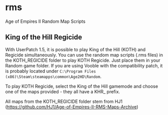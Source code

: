 # rms
Age of Empires II Random Map Scripts


## King of the Hill Regicide

With UserPatch 1.5, it is possible to play King of the Hill (KOTH) and Regicide simultaneously.
You can use the random map scripts (.rms files) in the KOTH_REGICIDE folder to play KOTH Regicide. 
Just place them in your Random game folder. If you are using Vooble with the compatibility patch, 
it is probably located under `C:\Program Files (x86)\Steam\steamapps\common\Age2HD\Random`.

To play KOTH Regicide, select the King of the Hill gamemode and choose one of the maps provided - 
they all have a KHR_ prefix.

All maps from the KOTH_REGICIDE folder stem from HJ1 (https://github.com/HJ1/Age-of-Empires-II-RMS-Maps-Archive)